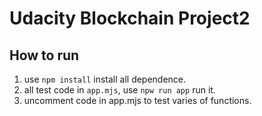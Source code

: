 # Udacity Blockchain Project2

## How to run

1. use `npm install` install all dependence.
2. all test code in `app.mjs`, use `npw run app` run it.
3. uncomment code in app.mjs to test varies of functions.
